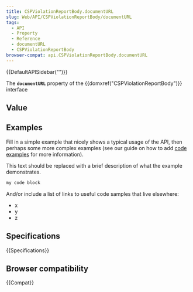 ```yaml
---
title: CSPViolationReportBody.documentURL
slug: Web/API/CSPViolationReportBody/documentURL
tags:
  - API
  - Property
  - Reference
  - documentURL
  - CSPViolationReportBody
browser-compat: api.CSPViolationReportBody.documentURL
---
```

{{DefaultAPISidebar("")}}

The **`documentURL`** property of the {{domxref("CSPViolationReportBody")}} interface 

## Value



## Examples

Fill in a simple example that nicely shows a typical usage of the API, then perhaps some more complex examples (see our guide on how to add [code examples](/en-US/docs/MDN/Contribute/Structures/Code_examples) for more information).

This text should be replaced with a brief description of what the example demonstrates.

```js
my code block
```

And/or include a list of links to useful code samples that live elsewhere:

*   x
*   y
*   z

## Specifications

{{Specifications}}

## Browser compatibility

{{Compat}}


